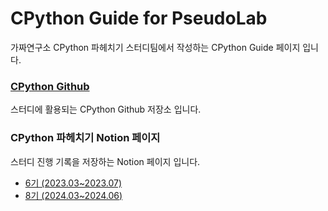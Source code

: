 # CPython Guide for PseudoLab

가짜연구소 CPython 파헤치기 스터디팀에서 작성하는 CPython Guide 페이지 입니다.

### [CPython Github](https://github.com/python/cpython)   
스터디에 활용되는 CPython Github 저장소 입니다.

### CPython 파헤치기 Notion 페이지   
스터디 진행 기록을 저장하는 Notion 페이지 입니다.
- [6기 (2023.03~2023.07)](https://www.notion.so/chanrankim/CPython-868604c8879341808b85d4321bb07501?pvs=4)
- [8기 (2024.03~2024.06)](https://www.notion.so/chanrankim/Python-CPython-eb832e65c4b1443ba3b9be8d5fc5883a?pvs=4)
